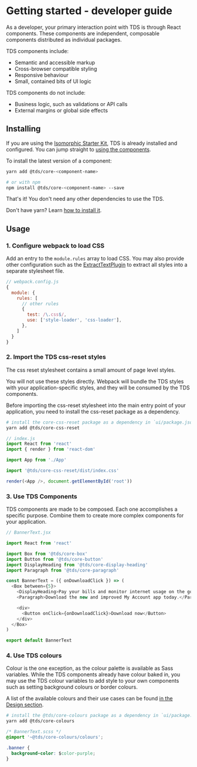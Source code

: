 # Getting started - developer guide

As a developer, your primary interaction point with TDS is through React components. These components are independent, composable components distributed as individual packages.

TDS components include:

* Semantic and accessible markup
* Cross-browser compatible styling
* Responsive behaviour
* Small, contained bits of UI logic

TDS components do not include:

* Business logic, such as validations or API calls
* External margins or global side effects

## Installing

If you are using the [Isomorphic Starter Kit](https://github.com/telusdigital/telus-isomorphic-starter-kit), TDS is already installed and configured. You can jump straight to [using the components](#3-use-tds-components).

To install the latest version of a component:

```sh
yarn add @tds/core-<component-name>

# or with npm
npm install @tds/core-<component-name> --save
```

That's it! You don't need any other dependencies to use the TDS.

Don't have yarn? Learn [how to install it](https://yarnpkg.com/en/docs/install).

## Usage

### 1. Configure webpack to load CSS

Add an entry to the `module.rules` array to load CSS. You may also provide other configuration such as the [ExtractTextPlugin](https://github.com/webpack-contrib/extract-text-webpack-plugin) to extract all styles into a separate stylesheet file.

```js
// webpack.config.js
{
  module: {
    rules: [
      // other rules
      {
        test: /\.css$/,
        use: ['style-loader', 'css-loader'],
      },
    ]
  }
}
```

### 2. Import the TDS css-reset styles

The css reset stylesheet contains a small amount of page level styles.

You will not use these styles directly. Webpack will bundle the TDS styles with your application-specific styles, and they will be consumed by the TDS components.

Before importing the css-reset stylesheet into the main entry point of your application, you need to install the css-reset package as a dependency.

```sh
# install the core-css-reset package as a dependency in `ui/package.json`
yarn add @tds/core-css-reset
```

```js
// index.js
import React from 'react'
import { render } from 'react-dom'

import App from './App'

import '@tds/core-css-reset/dist/index.css'

render(<App />, document.getElementById('root'))
```

### 3. Use TDS Components

TDS components are made to be composed. Each one accomplishes a specific purpose. Combine them to create more complex components for your application.

```js
// BannerText.jsx

import React from 'react'

import Box from '@tds/core-box'
import Button from '@tds/core-button'
import DisplayHeading from '@tds/core-display-heading'
import Paragraph from '@tds/core-paragraph'

const BannerText = ({ onDownloadClick }) => (
  <Box between={5}>
    <DisplayHeading>Pay your bills and monitor internet usage on the go</DisplayHeading>
    <Paragraph>Download the new and improved My Account app today.</Paragraph>

    <div>
      <Button onClick={onDownloadClick}>Download now</Button>
    </div>
  </Box>
)

export default BannerText
```

### 4. Use TDS colours

Colour is the one exception, as the colour palette is available as Sass variables. While the TDS components already have colour baked in, you may use the TDS colour variables to add style to your own components such as setting background colours or border colours.

A list of the available colours and their use cases can be found [in the Design section](../design/colour.md).

```sh
# install the @tds/core-colours package as a dependency in `ui/package.json`
yarn add @tds/core-colours
```

```css
/* BannerText.scss */
@import '~@tds/core-colours/colours';

.banner {
  background-color: $color-purple;
}
```
